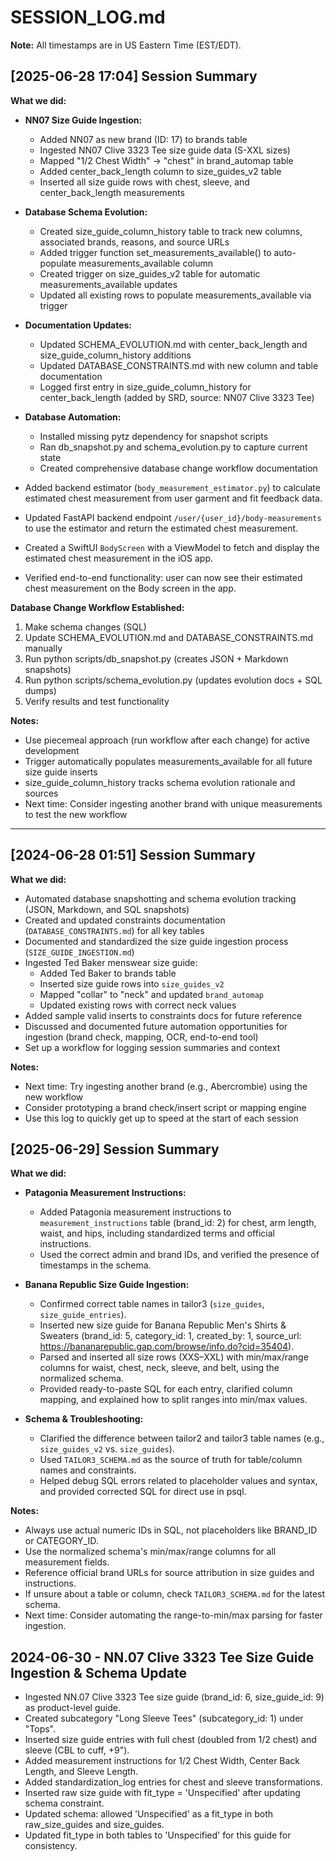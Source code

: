 # SESSION_LOG.md

**Note:** All timestamps are in US Eastern Time (EST/EDT).

## [2025-06-28 17:04] Session Summary

**What we did:**
- **NN07 Size Guide Ingestion:**
  - Added NN07 as new brand (ID: 17) to brands table
  - Ingested NN07 Clive 3323 Tee size guide data (S-XXL sizes)
  - Mapped "1/2 Chest Width" → "chest" in brand_automap table
  - Added center_back_length column to size_guides_v2 table
  - Inserted all size guide rows with chest, sleeve, and center_back_length measurements

- **Database Schema Evolution:**
  - Created size_guide_column_history table to track new columns, associated brands, reasons, and source URLs
  - Added trigger function set_measurements_available() to auto-populate measurements_available column
  - Created trigger on size_guides_v2 table for automatic measurements_available updates
  - Updated all existing rows to populate measurements_available via trigger

- **Documentation Updates:**
  - Updated SCHEMA_EVOLUTION.md with center_back_length and size_guide_column_history additions
  - Updated DATABASE_CONSTRAINTS.md with new column and table documentation
  - Logged first entry in size_guide_column_history for center_back_length (added by SRD, source: NN07 Clive 3323 Tee)

- **Database Automation:**
  - Installed missing pytz dependency for snapshot scripts
  - Ran db_snapshot.py and schema_evolution.py to capture current state
  - Created comprehensive database change workflow documentation

- Added backend estimator (`body_measurement_estimator.py`) to calculate estimated chest measurement from user garment and fit feedback data.
- Updated FastAPI backend endpoint `/user/{user_id}/body-measurements` to use the estimator and return the estimated chest measurement.
- Created a SwiftUI `BodyScreen` with a ViewModel to fetch and display the estimated chest measurement in the iOS app.
- Verified end-to-end functionality: user can now see their estimated chest measurement on the Body screen in the app.

**Database Change Workflow Established:**
1. Make schema changes (SQL)
2. Update SCHEMA_EVOLUTION.md and DATABASE_CONSTRAINTS.md manually
3. Run python scripts/db_snapshot.py (creates JSON + Markdown snapshots)
4. Run python scripts/schema_evolution.py (updates evolution docs + SQL dumps)
5. Verify results and test functionality

**Notes:**
- Use piecemeal approach (run workflow after each change) for active development
- Trigger automatically populates measurements_available for all future size guide inserts
- size_guide_column_history tracks schema evolution rationale and sources
- Next time: Consider ingesting another brand with unique measurements to test the new workflow

---

## [2024-06-28 01:51] Session Summary

**What we did:**
- Automated database snapshotting and schema evolution tracking (JSON, Markdown, and SQL snapshots)
- Created and updated constraints documentation (`DATABASE_CONSTRAINTS.md`) for all key tables
- Documented and standardized the size guide ingestion process (`SIZE_GUIDE_INGESTION.md`)
- Ingested Ted Baker menswear size guide:
  - Added Ted Baker to brands table
  - Inserted size guide rows into `size_guides_v2`
  - Mapped "collar" to "neck" and updated `brand_automap`
  - Updated existing rows with correct neck values
- Added sample valid inserts to constraints docs for future reference
- Discussed and documented future automation opportunities for ingestion (brand check, mapping, OCR, end-to-end tool)
- Set up a workflow for logging session summaries and context

**Notes:**
- Next time: Try ingesting another brand (e.g., Abercrombie) using the new workflow
- Consider prototyping a brand check/insert script or mapping engine
- Use this log to quickly get up to speed at the start of each session 

## [2025-06-29] Session Summary

**What we did:**
- **Patagonia Measurement Instructions:**
  - Added Patagonia measurement instructions to `measurement_instructions` table (brand_id: 2) for chest, arm length, waist, and hips, including standardized terms and official instructions.
  - Used the correct admin and brand IDs, and verified the presence of timestamps in the schema.

- **Banana Republic Size Guide Ingestion:**
  - Confirmed correct table names in tailor3 (`size_guides`, `size_guide_entries`).
  - Inserted new size guide for Banana Republic Men's Shirts & Sweaters (brand_id: 5, category_id: 1, created_by: 1, source_url: https://bananarepublic.gap.com/browse/info.do?cid=35404).
  - Parsed and inserted all size rows (XXS–XXL) with min/max/range columns for waist, chest, neck, sleeve, and belt, using the normalized schema.
  - Provided ready-to-paste SQL for each entry, clarified column mapping, and explained how to split ranges into min/max values.

- **Schema & Troubleshooting:**
  - Clarified the difference between tailor2 and tailor3 table names (e.g., `size_guides_v2` vs. `size_guides`).
  - Used `TAILOR3_SCHEMA.md` as the source of truth for table/column names and constraints.
  - Helped debug SQL errors related to placeholder values and syntax, and provided corrected SQL for direct use in psql.

**Notes:**
- Always use actual numeric IDs in SQL, not placeholders like BRAND_ID or CATEGORY_ID.
- Use the normalized schema's min/max/range columns for all measurement fields.
- Reference official brand URLs for source attribution in size guides and instructions.
- If unsure about a table or column, check `TAILOR3_SCHEMA.md` for the latest schema.
- Next time: Consider automating the range-to-min/max parsing for faster ingestion. 

## 2024-06-30 - NN.07 Clive 3323 Tee Size Guide Ingestion & Schema Update

- Ingested NN.07 Clive 3323 Tee size guide (brand_id: 6, size_guide_id: 9) as product-level guide.
- Created subcategory "Long Sleeve Tees" (subcategory_id: 1) under "Tops".
- Inserted size guide entries with full chest (doubled from 1/2 chest) and sleeve (CBL to cuff, +9").
- Added measurement instructions for 1/2 Chest Width, Center Back Length, and Sleeve Length.
- Added standardization_log entries for chest and sleeve transformations.
- Inserted raw size guide with fit_type = 'Unspecified' after updating schema constraint.
- Updated schema: allowed 'Unspecified' as a fit_type in both raw_size_guides and size_guides.
- Updated fit_type in both tables to 'Unspecified' for this guide for consistency. 